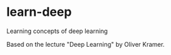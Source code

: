 # learn-deep
Learning concepts of deep learning

Based on the lecture "Deep Learning" by Oliver Kramer.
